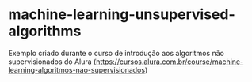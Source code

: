 # machine-learning-unsupervised-algorithms
Exemplo criado durante o curso de introdução aos algoritmos não supervisionados do Alura (https://cursos.alura.com.br/course/machine-learning-algoritmos-nao-supervisionados)
